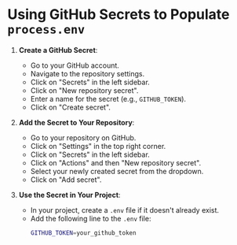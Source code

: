 # Using GitHub Secrets to Populate `process.env`

1. **Create a GitHub Secret**:
   - Go to your GitHub account.
   - Navigate to the repository settings.
   - Click on "Secrets" in the left sidebar.
   - Click on "New repository secret".
   - Enter a name for the secret (e.g., `GITHUB_TOKEN`).
   - Click on "Create secret".

2. **Add the Secret to Your Repository**:
   - Go to your repository on GitHub.
   - Click on "Settings" in the top right corner.
   - Click on "Secrets" in the left sidebar.
   - Click on "Actions" and then "New repository secret".
   - Select your newly created secret from the dropdown.
   - Click on "Add secret".

3. **Use the Secret in Your Project**:
   - In your project, create a `.env` file if it doesn't already exist.
   - Add the following line to the `.env` file:
     ```bash
     GITHUB_TOKEN=your_github_token
